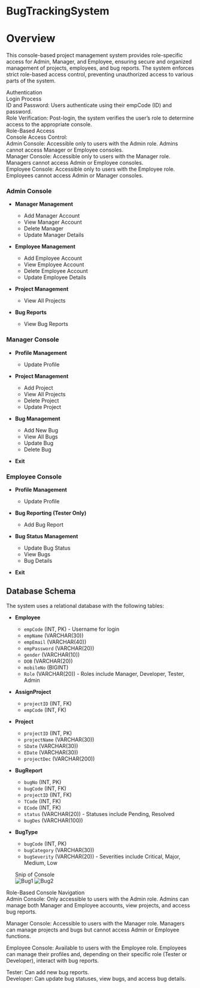 # BugTrackingSystem  
# Overview  

This console-based project management system provides role-specific access for Admin, Manager, and Employee, ensuring secure and organized management of projects, employees, and bug reports. The system enforces strict role-based access control, preventing unauthorized access to various parts of the system.    

Authentication  
Login Process  
ID and Password: Users authenticate using their empCode (ID) and password.  
Role Verification: Post-login, the system verifies the user’s role to determine access to the appropriate console.  
Role-Based Access  
Console Access Control:  
Admin Console: Accessible only to users with the Admin role. Admins cannot access Manager or Employee consoles.  
Manager Console: Accessible only to users with the Manager role. Managers cannot access Admin or Employee consoles.  
Employee Console: Accessible only to users with the Employee role. Employees cannot access Admin or Manager consoles.  

### Admin Console  

- **Manager Management**  
  - Add Manager Account  
  - View Manager Account  
  - Delete Manager  
  - Update Manager Details  

- **Employee Management**  
  - Add Employee Account  
  - View Employee Account  
  - Delete Employee Account  
  - Update Employee Details  

- **Project Management**  
  - View All Projects

- **Bug Reports**  
  - View Bug Reports  

### Manager Console  

- **Profile Management**  
  - Update Profile  

- **Project Management**  
  - Add Project  
  - View All Projects  
  - Delete Project  
  - Update Project  

- **Bug Management**  
  - Add New Bug  
  - View All Bugs  
  - Update Bug  
  - Delete Bug  

- **Exit**   

### Employee Console  

- **Profile Management**
  - Update Profile

- **Bug Reporting (Tester Only)**
  - Add Bug Report

- **Bug Status Management**
  - Update Bug Status
  - View Bugs
  - Bug Details

- **Exit**

## Database Schema

The system uses a relational database with the following tables:

- **Employee**
  - `empCode` (INT, PK) - Username for login
  - `empName` (VARCHAR(30))
  - `empEmail` (VARCHAR(40))
  - `empPassword` (VARCHAR(20))
  - `gender` (VARCHAR(10))
  - `DOB` (VARCHAR(20))
  - `mobileNo` (BIGINT)
  - `Role` (VARCHAR(20)) - Roles include Manager, Developer, Tester, Admin

- **AssignProject**
  - `projectID` (INT, FK)
  - `empCode` (INT, FK)

- **Project**
  - `projectID` (INT, PK)
  - `projectName` (VARCHAR(30))
  - `SDate` (VARCHAR(30))
  - `EDate` (VARCHAR(30))
  - `projectDec` (VARCHAR(200))

- **BugReport**
  - `bugNo` (INT, PK)
  - `bugCode` (INT, FK)
  - `projectID` (INT, FK)
  - `TCode` (INT, FK)
  - `ECode` (INT, FK)
  - `status` (VARCHAR(20)) - Statuses include Pending, Resolved
  - `bugDes` (VARCHAR(100))

- **BugType**
  - `bugCode` (INT, PK)
  - `bugCategory` (VARCHAR(30))
  - `bugSeverity` (VARCHAR(20)) - Severities include Critical, Major, Medium, Low  

  Snip of Console  
  ![Bug1](https://github.com/user-attachments/assets/22020688-2cb2-4e8c-bd9c-ca6367f69756)
  ![Bug2](https://github.com/user-attachments/assets/014a9cd9-c478-4098-905b-dfec54f51aa5)  

Role-Based Console Navigation  
Admin Console: Only accessible to users with the Admin role. Admins can manage both Manager and Employee accounts, view projects, and access bug reports.  

Manager Console: Accessible to users with the Manager role. Managers can manage projects and bugs but cannot access Admin or Employee functions.  

Employee Console: Available to users with the Employee role. Employees can manage their profiles and, depending on their specific role (Tester or Developer), interact with bug reports.  

Tester: Can add new bug reports.  
Developer: Can update bug statuses, view bugs, and access bug details.  

